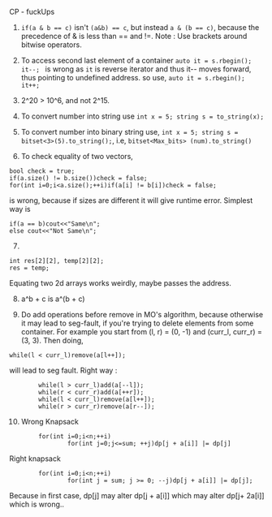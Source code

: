 CP - fuckUps

1. `if(a & b == c)` isn't `(a&b) == c`, but instead `a & (b == c)`, because the precedence of & is less than == and !=. 
Note : Use brackets around bitwise operators. 

2. To access second last element of a container 
`auto it = s.rbegin(); it--; ` is wrong as `it` is reverse iterator and thus it-- moves forward, thus pointing to undefined address. so use,
`auto it = s.rbegin(); it++; `

3. 2^20 > 10^6, and not 2^15. 

4. To convert number into string use `int x = 5; string s = to_string(x);`

5. To convert number into binary string use, `int x = 5; string s = bitset<3>(5).to_string();`, i.e, `bitset<Max_bits> (num).to_string()`

6. To check equality of two vectors, 

```
bool check = true; 
if(a.size() != b.size())check = false;
for(int i=0;i<a.size();++i)if(a[i] != b[i])check = false;
```

is wrong, because if sizes are different it will give runtime error. Simplest way is

```
if(a == b)cout<<"Same\n"; 
else cout<<"Not Same\n"; 
```

7. 
```
int res[2][2], temp[2][2]; 
res = temp; 
```
Equating two 2d arrays works weirdly, maybe passes the address. 

8. a^b + c is a^(b + c)

9. Do add operations before remove in MO's algorithm, because otherwise it may lead to seg-fault, if you're trying to delete elements from some container. For example you start from (l, r) = (0, -1) and (curr_l, curr_r) = (3, 3). Then doing, 

```
while(l < curr_l)remove(a[l++]); 
```
will lead to seg fault. Right way : 
```
        while(l > curr_l)add(a[--l]); 
        while(r < curr_r)add(a[++r]); 
        while(l < curr_l)remove(a[l++]); 
        while(r > curr_r)remove(a[r--]); 
```

10. Wrong Knapsack 
```
        for(int i=0;i<n;++i)
                for(int j=0;j<=sum; ++j)dp[j + a[i]] |= dp[j]
```
Right knapsack 
```
        for(int i=0;i<n;++i)
                for(int j = sum; j >= 0; --j)dp[j + a[i]] |= dp[j]; 
```
Because in first case, dp[j] may alter dp[j + a[i]] which may alter dp[j+ 2a[i]] which is wrong..

